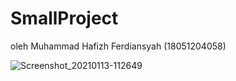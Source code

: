 # SmallProject

oleh Muhammad Hafizh Ferdiansyah (18051204058)

![Screenshot_20210113-112649](https://user-images.githubusercontent.com/58162094/104406959-2a1c8e00-5593-11eb-8402-53d4df6b9be6.png)
